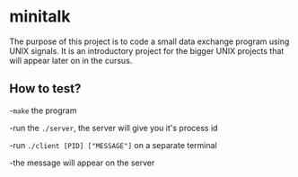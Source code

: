 # minitalk

The purpose of this project is to code a small data exchange program using UNIX signals. It is an introductory project for the bigger UNIX projects that will appear later on in the cursus.

## How to test?

-```make``` the program

-run the ```./server```, the server will give you it's process id

-run ```./client [PID] ["MESSAGE"]``` on a separate terminal

-the message will appear on the server

